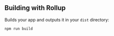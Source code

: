 ## Building with Rollup

Builds your app and outputs it in your `dist` directory:

```bash
npm run build
```
